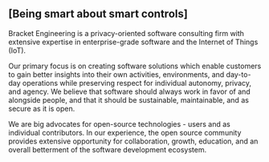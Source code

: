 ## [Being smart about smart controls]

Bracket Engineering is a privacy-oriented software consulting firm with extensive
expertise in enterprise-grade software and the Internet of Things (IoT).

Our primary focus is on creating software solutions which enable customers to gain
better insights into their own activities, environments, and day-to-day operations
while preserving respect for individual autonomy, privacy, and agency. We believe
that software should always work in favor of and alongside people, and that it should
be sustainable, maintainable, and as secure as it is open.

We are big advocates for open-source technologies - users and as individual 
contributors. In our experience, the open source community provides extensive
opportunity for collaboration, growth, education, and an overall betterment of
the software development ecosystem.
